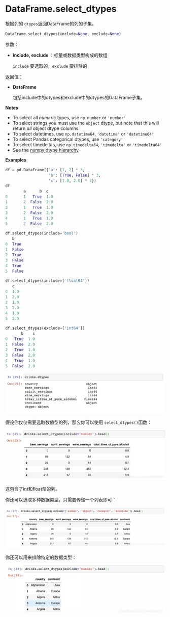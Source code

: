 # DataFrame.select_dtypes

根据列的 `dtypes`返回DataFrame的列的子集。

```python
DataFrame.select_dtypes(include=None, exclude=None)
```

参数：

- **include, exclude** ：标量或数据类型构成的数组

  `include` 要选取的，`exclude` 要排除的

返回值：

- **DataFrame** 

  包括include中的dtypes和exclude中的dtypes的DataFrame子集。



**Notes** 

- To select all *numeric* types, use `np.number` or `'number'` 
- To select strings you must use the `object` dtype, but note that this will return *all* object dtype columns
- To select datetimes, use `np.datetime64`, `'datetime'` or `'datetime64'`
- To select Pandas categorical dtypes, use `'category'`
- To select timedeltas, use `np.timedelta64`, `'timedelta'` or `'timedelta64'`
- See the [numpy dtype hierarchy](https://numpy.org/doc/stable/reference/arrays.scalars.html)



**Examples**

```python
df = pd.DataFrame({'a': [1, 2] * 3,
                   'b': [True, False] * 3,
                   'c': [1.0, 2.0] * 3})
df
        a      b  c
0       1   True  1.0
1       2  False  2.0
2       1   True  1.0
3       2  False  2.0
4       1   True  1.0
5       2  False  2.0
```

```python
df.select_dtypes(include='bool')
   b
0  True
1  False
2  True
3  False
4  True
5  False
```

```python
df.select_dtypes(include=['float64'])
   c
0  1.0
1  2.0
2  1.0
3  2.0
4  1.0
5  2.0
```

```python
df.select_dtypes(exclude=['int64'])
       b    c
0   True  1.0
1  False  2.0
2   True  1.0
3  False  2.0
4   True  1.0
5  False  2.0
```

<img src="https://raw.githubusercontent.com/HG1227/image/master/img_tuchuang/20200818151735.png" alt="image-20200818151423199" style="zoom:80%;" />

假设你仅仅需要选取数值型的列，那么你可以使用 `select_dtypes()`函数：

<img src="https://raw.githubusercontent.com/HG1227/image/master/img_tuchuang/20200818151748.png" alt="image-20200818151500702" style="zoom:80%;" />

这包含了int和float型的列。

你还可以选取多种数据类型，只需要传递一个列表即可：

<img src="https://raw.githubusercontent.com/HG1227/image/master/img_tuchuang/20200818151742.png" alt="image-20200818151538212" style="zoom:80%;" />

你还可以用来排除特定的数据类型：

<img src="https://raw.githubusercontent.com/HG1227/image/master/img_tuchuang/20200818151754.png" alt="image-20200818151607499" style="zoom:80%;" />